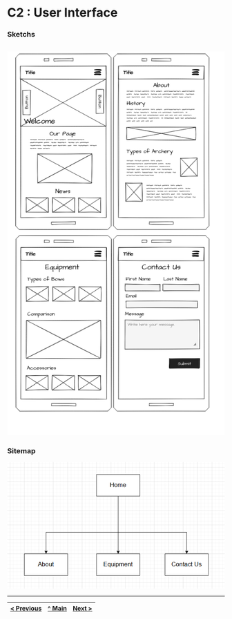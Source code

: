 # C2 : User Interface


### Sketchs



| | |
:---: | :---:
![Mockup](https://github.com/inf23tig22x/inf23tig22/blob/main/planning/mockup.png)



### Sitemap
![SiteMap](https://github.com/inf23tig22x/inf23tig22/blob/main/planning/sitemapdrawio.png)  



---
[< Previous](c1.md) | [^ Main](../../../) | [Next >](c3.md)
:--- | :---: | ---: 

